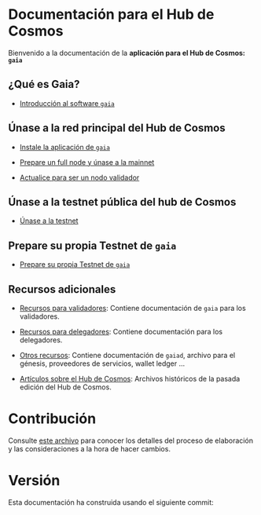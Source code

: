 <!-- markdown-link-check-disable -->

# Documentación para el Hub de Cosmos

Bienvenido a la documentación de la **aplicación para el Hub de Cosmos: `gaia`**

## ¿Qué es Gaia?

- [Introducción al software `gaia`](./gaia-tutorials/what-is-gaia.md)

## Únase a la red principal del Hub de Cosmos

- [Instale la aplicación de `gaia`](./gaia-tutorials/installation.md)

- [Prepare un full node y únase a la mainnet](./gaia-tutorials/join-mainnet.md)

- [Actualice para ser un nodo validador](./validators/validator-setup.md)

## Únase a la testnet pública del hub de Cosmos

- [Únase a la testnet](./hub-tutorials/join-testnet.md)

## Prepare su propia Testnet de `gaia`

- [Prepare su propia Testnet de `gaia`](../hub-tutorials/deploy-testnet.md)

## Recursos adicionales

- [Recursos para validadores](./validators/README.md): Contiene documentación de
  `gaia` para los validadores.

- [Recursos para delegadores](./delegators/README.md): Contiene documentación
  para los delegadores.

- [Otros recursos](./resources/README.md): Contiene documentación de `gaiad`,
  archivo para el génesis, proveedores de servicios, wallet ledger ...

- [Artículos sobre el Hub de Cosmos](./resources/archives.md): Archivos
  históricos de la pasada edición del Hub de Cosmos.

# Contribución

Consulte [este archivo](./DOCS_README.md) para conocer los detalles del proceso
de elaboración y las consideraciones a la hora de hacer cambios.

# Versión

Esta documentación ha construida usando el siguiente commit:

<!-- markdown-link-check-enable -->
